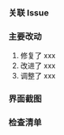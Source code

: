 ### 关联 Issue

<!-- 请用 fixes、closes、resolves、relates 这些关键词来关联 issue，原则上，所有 PR 都应该有关联 Issue -->

### 主要改动

1. 修复了 xxx
2. 改进了 xxx
3. 调整了 xxx

### 界面截图

<!-- 如果改动的是跟 UI 相关的，不论是 CLI 还是 WEB 都应该截图 -->

### 检查清单

